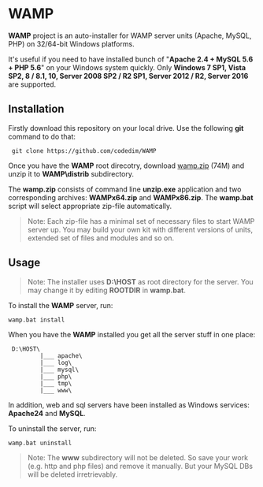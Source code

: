 # WAMP

**WAMP** project is an auto-installer for WAMP server units (Apache, MySQL, PHP) 
on 32/64-bit Windows platforms.

It's useful if you need to have installed bunch of "**Apache 2.4 + MySQL 5.6 + 
PHP 5.6**" on your Windows system quickly. Only **Windows 7 SP1, Vista SP2, 
8 / 8.1, 10, Server 2008 SP2 / R2 SP1, Server 2012 / R2, Server 2016** are 
supported.


## Installation

Firstly download this repository on your local drive. Use the following **git** 
command to do that:

```
 git clone https://github.com/codedim/WAMP
```

Once you have the **WAMP** root direcotry, download
[wamp.zip](https://drive.google.com/open?id=0B_8B-dFXY5lBU0tjM0FLMmlqLUE) (74M) 
and unzip it to **WAMP\distrib** subdirectory.

The **wamp.zip** consists of command line **unzip.exe** application and two 
corresponding archives: **WAMPx64.zip** and **WAMPx86.zip**. The **wamp.bat** 
script will select appropriate zip-file automatically.
	
>Note: Each zip-file has a minimal set of necessary files to start WAMP server 
up. You may build your own kit with different versions of units, extended set 
of files and modules and so on.


## Usage

>Note: The installer uses **D:\HOST** as root directory for the server. You 
may change it by editing **ROOTDIR** in **wamp.bat**.

To install the **WAMP** server, run:

```
wamp.bat install
```

When you have the **WAMP** installed you get all the server stuff in one 
place:

```
 D:\HOST\
         |___ apache\
         |___ log\
         |___ mysql\
         |___ php\
         |___ tmp\
         |___ www\

```

In addition, web and sql servers have been installed as Windows services: 
**Apache24** and **MySQL**.

To uninstall the server, run:

```
wamp.bat uninstall
```

>Note: The **www** subdirectory will not be deleted. So save your work (e.g. 
http and php files) and remove it manually. But your MySQL DBs will be deleted 
irretrievably.
